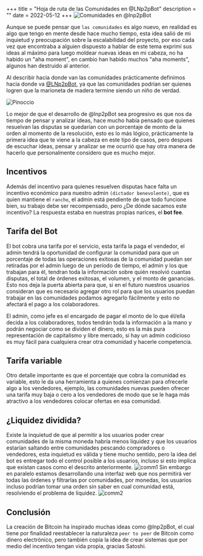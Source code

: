 +++
title = "Hoja de ruta de las Comunidades en @LNp2pBot"
description = ""
date = 2022-05-12
+++
![Comunidades en @lnp2pBot](/images/communities.jpg)

Aunque se puede pensar que `las comunidades` es algo nuevo, en realidad es algo que tengo en mente desde hace mucho tiempo, esta idea salió de mi inquietud y preocupación sobre la escalabilidad del proyecto, por eso cada vez que encontraba a alguien dispuesto a hablar de este tema exprimí sus ideas al máximo para luego moldear nuevas ideas en mi cabeza, no ha habido un "aha moment", en cambio han habido muchos "aha moments", algunos han destruido al anterior.

Al describir hacia donde van las comunidades prácticamente definimos hacia donde va [@LNp2pBot](https://t.me/lnp2pbot), ya que las comunidades podrían ser quienes logren que la marioneta de madera termine siendo un niño de verdad.

![Pinoccio](/images/pinocho.png)

Lo mejor de que el desarrollo de @lnp2pBot sea progresivo es que nos da tiempo de pensar y analizar ideas, hace mucho había pensado que quienes resuelvan las disputas se quedarían con un porcentaje de monto de la orden al momento de la resolución, esto es lo más lógico, prácticamente la primera idea que te viene a la cabeza en este tipo de casos, pero despues de escuchar ideas, pensar y analizar se me ocurrió que hay otra manera de hacerlo que personalmente considero que es mucho mejor.

## Incentivos
Además del incentivo para quienes resuelven disputas hace falta un incentivo económico para nuestro admin `(dictador benevolente)`, que es quien mantiene el `rancho`, el admin está pendiente de que todo funcione bien, su trabajo debe ser recompensado, pero ¿De dónde sacamos este incentivo? La respuesta estaba en nuestras propias narices, el **bot fee**.

## Tarifa del Bot
El bot cobra una tarifa por el servicio, esta tarifa la paga el vendedor, el admin tendrá la oportunidad de configurar la comunidad para que un porcentaje de todas las operaciones exitosas de la comunidad puedan ser retiradas por el admin luego de un período de tiempo, el admin y los que trabajan para él, tendran toda la información sobre quién resolvió cuantas disputas, el total de órdenes exitosas, el volumen, y el monto de ganancias. Esto nos deja la puerta abierta para que, si en el futuro nuestros usuarios consideran que es necesario agregar otro rol para que los usuarios puedan trabajar en las comunidades podamos agregarlo fácilmente y esto no afectará el pago a los colaboradores.

El admin, como jefe es el encargado de pagar el monto de lo que él/ella decida a los colaboradores, todos tendrán toda la información a la mano y podrán negociar como se dividen el dinero, esto es la más pura representación de capitalismo y libre mercado, si hay un admin codicioso es muy fácil para cualquiera crear otra comunidad y hacerle competencia.

## Tarifa variable
Otro detalle importante es que el porcentaje que cobra la comunidad es variable, esto le da una herramienta a quienes comienzan para ofrecerle algo a los vendedores, ejemplo, las comunidades nuevas pueden ofrecer una tarifa muy baja o cero a los vendedores de modo que se le haga más atractivo a los vendedores colocar ofertas en esa comunidad.

## ¿Liquidez dividida?
Existe la inquietud de que al permitir a los usuarios poder crear comunidades de la misma moneda habría menos liquidez y que los usuarios estarían saltando entre comunidades pescando compradores o vendedores, esta inquietud es válida y tiene mucho sentido, pero la idea del bot es entregar todo el control posible a los usuarios, incluso si esto implica que existan casos como el descrito anteriormente.
![comm1](/images/web-comms01.png)
Sin embargo en paralelo estamos desarrollando una interfaz web que nos permitirá ver todas las órdenes y filtrarlas por comunidades, por monedas, los usuarios incluso podrían tomar una orden sin saber en cual comunidad está, resolviendo el problema de liquidez.
![comm2](/images/web-comms02.png)

## Conclusión
La creación de Bitcoin ha inspirado muchas ideas como @lnp2pBot, el cual tiene por finalidad reestablecer la naturaleza `peer to peer` de Bitcoin como dinero electrónico, pero también copia la idea de crear sistemas que por medio del incentivo tengan vida propia, gracias Satoshi.
